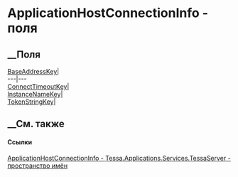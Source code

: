 # ApplicationHostConnectionInfo - поля
##  __Поля
[BaseAddressKey](F_Tessa_Applications_Services_TessaServer_ApplicationHostConnectionInfo_BaseAddressKey.htm)|  
---|---  
[ConnectTimeoutKey](F_Tessa_Applications_Services_TessaServer_ApplicationHostConnectionInfo_ConnectTimeoutKey.htm)|  
[InstanceNameKey](F_Tessa_Applications_Services_TessaServer_ApplicationHostConnectionInfo_InstanceNameKey.htm)|  
[TokenStringKey](F_Tessa_Applications_Services_TessaServer_ApplicationHostConnectionInfo_TokenStringKey.htm)|  
## __См. также
#### Ссылки
[ApplicationHostConnectionInfo -
](T_Tessa_Applications_Services_TessaServer_ApplicationHostConnectionInfo.htm)
[Tessa.Applications.Services.TessaServer - пространство
имён](N_Tessa_Applications_Services_TessaServer.htm)
